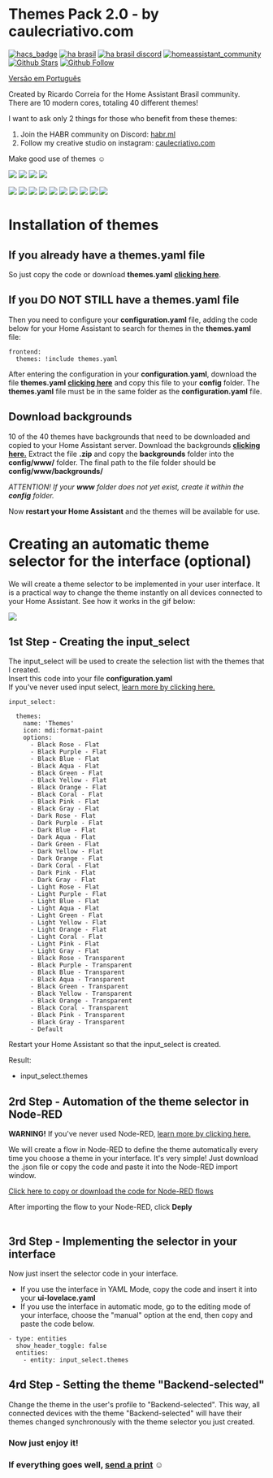 # Themes Pack 2.0 - by caulecriativo.com

[![hacs_badge](https://img.shields.io/badge/HACS-Default-orange.svg)](https://github.com/custom-components/hacs)
[![ha brasil](https://img.shields.io/static/v1?label=HA%20Brasil&message=forum&color=green)](https://forum.homeassistantbrasil.com.br/t/themes-pack-2-0-by-caulecriativo-com/1422)
[![ha brasil discord](https://img.shields.io/static/v1?label=HA%20Brasil&message=discord&color=blueviolet)](http://habr.ml)
[![homeassistant_community](https://img.shields.io/badge/HA%20community-forum-brightgreen)](https://community.home-assistant.io/t/themes-pack-2-0-by-caulecriativo-com/209436)
[![Github Stars](https://img.shields.io/github/stars/orickcorreia/ha-themes-pack-2.0?logo=github&style=social)](https://github.com/orickcorreia/ha-themes-pack-2.0)
[![Github Follow](https://img.shields.io/github/followers/orickcorreia?logo=github&style=social)](https://github.com/orickcorreia)





[Versão em Português](README-PT-BR.md)

Created by Ricardo Correia for the Home Assistant Brasil community.
<br> There are 10 modern cores, totaling 40 different themes!

I want to ask only 2 things for those who benefit from these themes:

1) Join the HABR community on Discord: [habr.ml](http://habr.ml)
2) Follow my creative studio on instagram: [caulecriativo.com](http://caulecriativo.com)

Make good use of themes ☺️


![](images/pack1.png)
![](images/pack2.png)
![](images/pack3.png)
![](images/pack4.png)



![](images/01-rose.png)
![](images/02-purple.png)
![](images/03-blue.png)
![](images/04-aqua.png)
![](images/05-green.png)
![](images/06-yellow.png)
![](images/07-orange.png)
![](images/08-coral.png)
![](images/09-pink.png)
![](images/10-gray.png)


# Installation of themes

## If you already have a themes.yaml file

So just copy the code or download **themes.yaml** [**clicking here**](https://github.com/orickcorreia/ha-themes-pack-2.0/blob/master/src/en/themes.yaml).


## If you DO NOT STILL have a themes.yaml file

Then you need to configure your **configuration.yaml** file, adding the code below for your Home Assistant to search for themes in the **themes.yaml** file:

```
frontend:
  themes: !include themes.yaml
```

After entering the configuration in your **configuration.yaml**, download the file **themes.yaml** [**clicking here**](https://raw.githubusercontent.com/orickcorreia/ha-themes-pack-2.0/master/src/en/themes.yaml) and copy this file to your **config** folder. The **themes.yaml** file must be in the same folder as the **configuration.yaml** file.


## Download backgrounds
10 of the 40 themes have backgrounds that need to be downloaded and copied to your Home Assistant server. Download the backgrounds [**clicking here.**](https://github.com/orickcorreia/ha-themes-pack-2.0/raw/master/src/backgrounds.zip) Extract the file **.zip** and copy the **backgrounds** folder into the **config/www/** folder. The final path to the file folder should be **config/www/backgrounds/**


*ATTENTION! If your **www** folder does not yet exist, create it within the **config** folder.*


Now **restart your Home Assistant** and the themes will be available for use.



# Creating an automatic theme selector for the interface (optional)

We will create a theme selector to be implemented in your user interface. It is a practical way to change the theme instantly on all devices connected to your Home Assistant. See how it works in the gif below:

![](https://github.com/orickcorreia/ha-themes-pack-2.0/blob/master/images/seletor.gif)

## 1st Step - Creating the input_select
The input_select will be used to create the selection list with the themes that I created. <br>
Insert this code into your file **configuration.yaml** <br>
If you've never used input select, [learn more by clicking here.](https://www.home-assistant.io/integrations/input_select)


```
input_select:

  themes:
    name: 'Themes'
    icon: mdi:format-paint
    options:
      - Black Rose - Flat
      - Black Purple - Flat
      - Black Blue - Flat 
      - Black Aqua - Flat
      - Black Green - Flat
      - Black Yellow - Flat
      - Black Orange - Flat
      - Black Coral - Flat
      - Black Pink - Flat
      - Black Gray - Flat
      - Dark Rose - Flat
      - Dark Purple - Flat
      - Dark Blue - Flat 
      - Dark Aqua - Flat
      - Dark Green - Flat
      - Dark Yellow - Flat
      - Dark Orange - Flat
      - Dark Coral - Flat
      - Dark Pink - Flat
      - Dark Gray - Flat
      - Light Rose - Flat
      - Light Purple - Flat
      - Light Blue - Flat 
      - Light Aqua - Flat
      - Light Green - Flat
      - Light Yellow - Flat
      - Light Orange - Flat
      - Light Coral - Flat
      - Light Pink - Flat
      - Light Gray - Flat
      - Black Rose - Transparent
      - Black Purple - Transparent
      - Black Blue - Transparent 
      - Black Aqua - Transparent
      - Black Green - Transparent
      - Black Yellow - Transparent
      - Black Orange - Transparent
      - Black Coral - Transparent
      - Black Pink - Transparent
      - Black Gray - Transparent      
      - Default
```
Restart your Home Assistant so that the input_select is created.


Result:
* input_select.themes



## 2rd Step - Automation of the theme selector in Node-RED

**WARNING!** If you've never used Node-RED, [learn more by clicking here.](https://github.com/hassio-addons/addon-node-red)


We will create a flow in Node-RED to define the theme automatically every time you choose a theme in your interface. It's very simple! Just download the .json file or copy the code and paste it into the Node-RED import window.

[Click here to copy or download the code for Node-RED flows](https://raw.githubusercontent.com/orickcorreia/ha-themes-pack-2.0/master/src/seletor_theme_nodered.json)


After importing the flow to your Node-RED, click **Deply** <br> <br>

## 3rd Step - Implementing the selector in your interface

Now just insert the selector code in your interface.
* If you use the interface in YAML Mode, copy the code and insert it into your **ui-lovelace.yaml**
* If you use the interface in automatic mode, go to the editing mode of your interface, choose the "manual" option at the end, then copy and paste the code below.

``` 
- type: entities
  show_header_toggle: false
  entities:
    - entity: input_select.themes

``` 

## 4rd Step - Setting the theme "Backend-selected"

Change the theme in the user's profile to "Backend-selected". This way, all connected devices with the theme "Backend-selected" will have their themes changed synchronously with the theme selector you just created.


### Now just enjoy it!
### If everything goes well, [send a print](http://api.whatsapp.com/send?phone=5565999593909) ☺️
